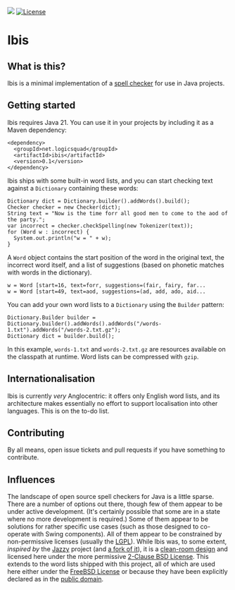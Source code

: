 ![](https://github.com/logicsquad/ibis/workflows/build/badge.svg)
[![License](https://img.shields.io/badge/License-BSD_2--Clause-orange.svg)](https://opensource.org/licenses/BSD-2-Clause)

Ibis
====

What is this?
-------------
Ibis is a minimal implementation of a [spell
checker](https://en.wikipedia.org/wiki/Spell_checker) for use in Java
projects.

Getting started
---------------

Ibis requires Java 21. You can use it in your projects by including it
as a Maven dependency:

    <dependency>
      <groupId>net.logicsquad</groupId>
      <artifactId>ibis</artifactId>
      <version>0.1</version>
    </dependency>

Ibis ships with some built-in word lists, and you can start checking
text against a `Dictionary` containing these words:

    Dictionary dict = Dictionary.builder().addWords().build();
    Checker checker = new Checker(dict);
    String text = "Now is the time forr all good men to come to the aod of the party.";
    var incorrect = checker.checkSpelling(new Tokenizer(text));
    for (Word w : incorrect) {
      System.out.println("w = " + w);
    }

A `Word` object contains the start position of the word in the
original text, the incorrect word itself, and a list of suggestions
(based on phonetic matches with words in the dictionary).

    w = Word [start=16, text=forr, suggestions=(fair, fairy, far...
    w = Word [start=49, text=aod, suggestions=(ad, add, ado, aid...

You can add your own word lists to a `Dictionary` using the `Builder`
pattern:

    Dictionary.Builder builder = Dictionary.builder().addWords().addWords("/words-1.txt").addWords("/words-2.txt.gz");
    Dictionary dict = builder.build();

In this example, `words-1.txt` and `words-2.txt.gz` are resources
available on the classpath at runtime. Word lists can be compressed
with `gzip`.

Internationalisation
--------------------
Ibis is currently _very_ Anglocentric: it offers only English word
lists, and its architecture makes essentially no effort to support
localisation into other languages. This is on the to-do list.

Contributing
------------
By all means, open issue tickets and pull requests if you have
something to contribute.

Influences
----------
The landscape of open source spell checkers for Java is a little
sparse. There are a number of options out there, though few of them
appear to be under active development. (It's certainly possible that
some are in a state where no more development is required.)  Some of
them appear to be solutions for rather specific use cases (such as
those designed to co-operate with Swing components). All of them
appear to be constrained by non-permissive licenses (usually the
[LGPL](https://en.wikipedia.org/wiki/GNU_Lesser_General_Public_License)).
While Ibis was, to some extent, _inspired by_ the
[Jazzy](https://sourceforge.net/projects/jazzy/) project (and [a fork
of it](https://github.com/magsilva/jazzy)), it is a [clean-room
design](https://en.wikipedia.org/wiki/Clean-room_design) and licensed
here under the more permissive [2-Clause BSD
License](https://opensource.org/license/bsd-2-clause).  This extends
to the word lists shipped with this project, all of which are used
here either under the [FreeBSD
License](https://www.freebsd.org/copyright/freebsd-license/) or
because they have been explicitly declared as in the [public
domain](https://en.wikipedia.org/wiki/Public_domain).
